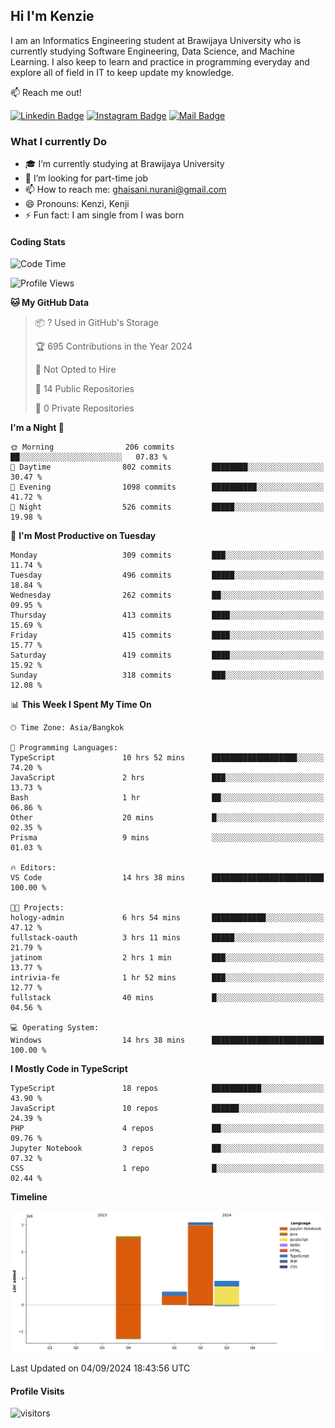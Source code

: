 ## Hi I'm Kenzie


I am an Informatics Engineering student at Brawijaya University who is currently studying Software Engineering, Data Science, and Machine Learning. I also keep to learn and practice in programming everyday and explore all of field in IT to keep update my knowledge.

:mailbox: Reach me out!

[![Linkedin Badge](https://img.shields.io/badge/-Kenzie_Taqiyassar-0e76a8?style=flat&labelColor=0e76a8&logo=linkedin&logoColor=white)](https://www.linkedin.com/in/kenzie-taqiyassar-37458b1aa/) 
[![Instagram Badge](https://img.shields.io/badge/-@__kenziehh_-e84393?style=flat&labelColor=e84393&logo=instagram&logoColor=white)](https://www.instagram.com/_kenziehh/) 
[![Mail Badge](https://img.shields.io/badge/-ghaisani.nurani-c0392b?style=flat&labelColor=c0392b&logo=gmail&logoColor=white)](mailto:ghaisani.nurani@gmail.com)

### What I currently Do

- 🎓 I’m currently studying at Brawijaya University
- 💼 I’m looking for part-time job
- 📫 How to reach me: ghaisani.nurani@gmail.com
- 😄 Pronouns: Kenzi, Kenji
- ⚡ Fun fact: I am single from I was born

#### Coding Stats
<!--START_SECTION:waka-->
![Code Time](http://img.shields.io/badge/Code%20Time-671%20hrs%2025%20mins-blue)

![Profile Views](http://img.shields.io/badge/Profile%20Views-0-blue)

**🐱 My GitHub Data** 

> 📦 ? Used in GitHub's Storage 
 > 
> 🏆 695 Contributions in the Year 2024
 > 
> 🚫 Not Opted to Hire
 > 
> 📜 14 Public Repositories 
 > 
> 🔑 0 Private Repositories 
 > 
**I'm a Night 🦉** 

```text
🌞 Morning                206 commits         ██░░░░░░░░░░░░░░░░░░░░░░░   07.83 % 
🌆 Daytime                802 commits         ████████░░░░░░░░░░░░░░░░░   30.47 % 
🌃 Evening                1098 commits        ██████████░░░░░░░░░░░░░░░   41.72 % 
🌙 Night                  526 commits         █████░░░░░░░░░░░░░░░░░░░░   19.98 % 
```
📅 **I'm Most Productive on Tuesday** 

```text
Monday                   309 commits         ███░░░░░░░░░░░░░░░░░░░░░░   11.74 % 
Tuesday                  496 commits         █████░░░░░░░░░░░░░░░░░░░░   18.84 % 
Wednesday                262 commits         ██░░░░░░░░░░░░░░░░░░░░░░░   09.95 % 
Thursday                 413 commits         ████░░░░░░░░░░░░░░░░░░░░░   15.69 % 
Friday                   415 commits         ████░░░░░░░░░░░░░░░░░░░░░   15.77 % 
Saturday                 419 commits         ████░░░░░░░░░░░░░░░░░░░░░   15.92 % 
Sunday                   318 commits         ███░░░░░░░░░░░░░░░░░░░░░░   12.08 % 
```


📊 **This Week I Spent My Time On** 

```text
🕑︎ Time Zone: Asia/Bangkok

💬 Programming Languages: 
TypeScript               10 hrs 52 mins      ███████████████████░░░░░░   74.20 % 
JavaScript               2 hrs               ███░░░░░░░░░░░░░░░░░░░░░░   13.73 % 
Bash                     1 hr                ██░░░░░░░░░░░░░░░░░░░░░░░   06.86 % 
Other                    20 mins             █░░░░░░░░░░░░░░░░░░░░░░░░   02.35 % 
Prisma                   9 mins              ░░░░░░░░░░░░░░░░░░░░░░░░░   01.03 % 

🔥 Editors: 
VS Code                  14 hrs 38 mins      █████████████████████████   100.00 % 

🐱‍💻 Projects: 
hology-admin             6 hrs 54 mins       ████████████░░░░░░░░░░░░░   47.12 % 
fullstack-oauth          3 hrs 11 mins       █████░░░░░░░░░░░░░░░░░░░░   21.79 % 
jatinom                  2 hrs 1 min         ███░░░░░░░░░░░░░░░░░░░░░░   13.77 % 
intrivia-fe              1 hr 52 mins        ███░░░░░░░░░░░░░░░░░░░░░░   12.77 % 
fullstack                40 mins             █░░░░░░░░░░░░░░░░░░░░░░░░   04.56 % 

💻 Operating System: 
Windows                  14 hrs 38 mins      █████████████████████████   100.00 % 
```

**I Mostly Code in TypeScript** 

```text
TypeScript               18 repos            ███████████░░░░░░░░░░░░░░   43.90 % 
JavaScript               10 repos            ██████░░░░░░░░░░░░░░░░░░░   24.39 % 
PHP                      4 repos             ██░░░░░░░░░░░░░░░░░░░░░░░   09.76 % 
Jupyter Notebook         3 repos             ██░░░░░░░░░░░░░░░░░░░░░░░   07.32 % 
CSS                      1 repo              █░░░░░░░░░░░░░░░░░░░░░░░░   02.44 % 
```



**Timeline**

![Lines of Code chart](https://raw.githubusercontent.com/kenziehh/kenziehh/master/assets/bar_graph.png)


 Last Updated on 04/09/2024 18:43:56 UTC
<!--END_SECTION:waka-->


#### Profile Visits

![visitors](https://visitor-badge.glitch.me/badge?page_id=kenziehh.kenziehh)





